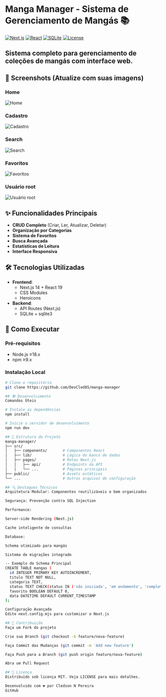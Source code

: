 # Manga Manager - Sistema de Gerenciamento de Mangás 📚

[![Next.js](https://img.shields.io/badge/Next.js-14.2.3-black?logo=next.js)](https://nextjs.org/)
[![React](https://img.shields.io/badge/React-19.0.0-blue?logo=react)](https://react.dev/)
[![SQLite](https://img.shields.io/badge/SQLite-3.45.1-green?logo=sqlite)](https://sqlite.org/)
[![License](https://img.shields.io/badge/License-MIT-red)](LICENSE)

## Sistema completo para gerenciamento de coleções de mangás com interface web.

## 📸 Screenshots (Atualize com suas imagens)

### Home
![Home](public/screenshot/screen-grid.png) <!-- Adicione uma screenshot real -->

### Cadastro
![Cadastro](public/screenshot/screen-grid-register.png) <!-- Adicione uma screenshot real -->

### Search
![Search](public/screenshot/screen-grid-search.png) <!-- Adicione uma screenshot real -->

### Favoritos
![Favoritos](public/screenshot/screen-grid-favorites.png) <!-- Adicione uma screenshot real -->

### Usuário root
![Usuário root](public/screenshot/screen-grid-user.png) <!-- Adicione uma screenshot real -->

## ✨ Funcionalidades Principais
- **CRUD Completo** (Criar, Ler, Atualizar, Deletar)
- **Organização por Categorias**
- **Sistema de Favoritos**
- **Busca Avançada**
- **Estatísticas de Leitura**
- **Interface Responsiva**

## 🛠️ Tecnologias Utilizadas
- **Frontend**: 
  - Next.js 14 + React 19
  - CSS Modules
  - Heroicons
- **Backend**:
  - API Routes (Next.js)
  - SQLite + sqlite3

## 🚀 Como Executar

### Pré-requisitos
- Node.js ≥18.x
- npm ≥9.x

### Instalação Local
```bash
# Clone o repositório
git clone https://github.com/DevCled85/manga-manager

## 🛠️ Desenvolvimento
Comandos Úteis

# Instale as dependências
npm install

# Inicie o servidor de desenvolvimento
npm run dev

## 📂 Estrutura do Projeto
manga-manager/
├── src/
│   ├── components/       # Componentes React
│   ├── lib/              # Lógica do banco de dados
│   ├── pages/            # Rotas Next.js
│   │   ├── api/          # Endpoints da API
│   │   └── ...           # Páginas principais
├── public/               # Assets estáticos
└── ...                   # Outros arquivos de configuração

## 🔍 Destaques Técnicos
Arquitetura Modular: Componentes reutilizáveis e bem organizados

Segurança: Prevenção contra SQL Injection

Performance:

Server-side Rendering (Next.js)

Cache inteligente de consultas

Database:

Schema otimizado para mangás

Sistema de migrações integrado

-- Exemplo do Schema Principal
CREATE TABLE mangas (
  id INTEGER PRIMARY KEY AUTOINCREMENT,
  titulo TEXT NOT NULL,
  categoria TEXT,
  status TEXT CHECK(status IN ('não iniciada', 'em andamento', 'completa')),
  favorito BOOLEAN DEFAULT 0,
  data DATETIME DEFAULT CURRENT_TIMESTAMP
);

Configuração Avançada
Edite next.config.mjs para customizar o Next.js

## 🤝 Contribuição
Faça um Fork do projeto

Crie sua Branch (git checkout -b feature/nova-feature)

Faça Commit das Mudanças (git commit -m 'Add new feature')

Faça Push para a Branch (git push origin feature/nova-feature)

Abra um Pull Request

## 📄 Licença
Distribuído sob licença MIT. Veja LICENSE para mais detalhes.

Desenvolvido com ❤️ por Cledson N Pereira
GitHub